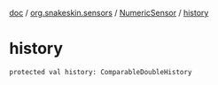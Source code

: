[doc](../../index.md) / [org.snakeskin.sensors](../index.md) / [NumericSensor](index.md) / [history](./history.md)

# history

`protected val history: ComparableDoubleHistory`